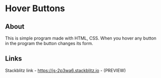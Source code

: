 # Hover Buttons
## About
This is  simple program made with HTML, CSS. 
When you hover any button in the program the button changes its form.
## Links
Stackblitz link - https://js-2p3wa6.stackblitz.io - (PREVIEW)
